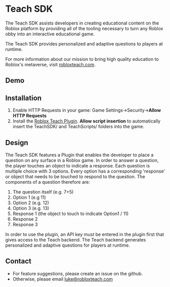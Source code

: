 # Teach SDK
The Teach SDK assists developers in creating educational content on the Roblox platform by providing all of the tooling necessary to turn any Roblox obby into an interactive educational game. 

The Teach SDK provides personalized and adaptive questions to players at runtime.

For more information about our mission to bring high quality education to Roblox's metaverse, visit [robloxteach.com](robloxteach.com).

## Demo

## Installation
1. Enable HTTP Requests in your game: Game Settings->Security->**Allow HTTP Requests**
2. Install the [Roblox Teach Plugin](https://www.roblox.com/library/9415678965/Teach-Plugin). **Allow script insertion** to automatically insert the TeachSDK/ and TeachScripts/ folders into the game.

## Design
The Teach SDK features a Plugin that enables the developer to place a question on any surface in a Roblox game. In order to answer a question, the player touches an object to indicate a response. Each question is multiple choice with 3 options. Every option has a corresponding 'response' or object that needs to be touched to respond to the question. The components of a question therefore are:
1. The question itself (e.g. 7+5)
2. Option 1 (e.g 11)
3. Option 2 (e.g. 12)
4. Option 3 (e.g. 13)
5. Response 1 (the object to touch to indicate Option1 / 11)
6. Response 2 
7. Response 3

In order to use the plugin, an API key must be entered in the plugin first that gives access to the Teach backend. The Teach backend generates personalized and adaptive questions for players at runtime. 

## Contact
* For feature suggestions, please create an issue on the github.
* Otherwise, please email luke@robloxteach.com